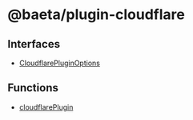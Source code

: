 # @baeta/plugin-cloudflare

## Interfaces

- [CloudflarePluginOptions](interfaces/CloudflarePluginOptions.md)

## Functions

- [cloudflarePlugin](functions/cloudflarePlugin.md)
